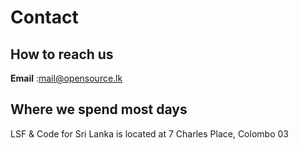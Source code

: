 # Contact

## How to reach us

**Email** :mail@opensource.lk 

## Where we spend most days

LSF &amp; Code for Sri Lanka is located at 7 Charles Place, Colombo 03

